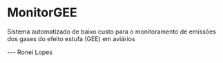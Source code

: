 # MonitorGEE
Sistema automatizado de baixo custo para o monitoramento de emissões dos gases do efeito estufa (GEE) em aviários

--- Ronei Lopes
